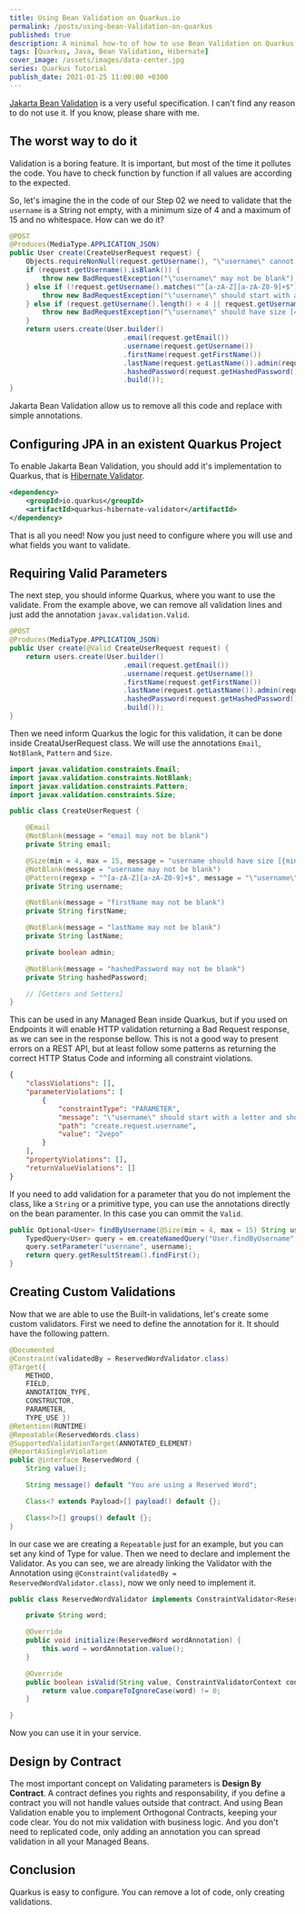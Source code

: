 ```yaml
---
title: Using Bean Validation on Quarkus.io
permalink: /posts/using-bean-Validation-on-quarkus
published: true
description: A minimal how-to of how to use Bean Validation on Quarkus.io
tags: [Quarkus, Java, Bean Validation, Hibernate]
cover_image: /assets/images/data-center.jpg
series: Quarkus Tutorial
publish_date: 2021-01-25 11:00:00 +0300
---
```


[Jakarta Bean Validation](https://beanvalidation.org/latest-draft/spec/) is a very useful specification. I can't find any reason to do not use it. If you know, please share with me.

## The worst way to do it

Validation is a boring feature. It is important, but most of the time it pollutes the code. You have to check function by function if all values are according to the expected.

So, let's imagine the in the code of our Step 02 we need to validate that the `username` is a String not empty, with a minimum size of 4 and a maximum of 15 and no whitespace. How can we do it?

```java
@POST
@Produces(MediaType.APPLICATION_JSON)
public User create(CreateUserRequest request) {
    Objects.requireNonNull(request.getUsername(), "\"username\" cannot be null!");
    if (request.getUsername().isBlank()) {
        throw new BadRequestException("\"username\" may not be blank");
    } else if (!request.getUsername().matches("^[a-zA-Z][a-zA-Z0-9]+$")) {
        throw new BadRequestException("\"username\" should start with a letter and should only accept letters and numbers");
    } else if (request.getUsername().length() < 4 || request.getUsername().length() > 15) {
        throw new BadRequestException("\"username\" should have size [4,15]");
    }
    return users.create(User.builder()
                            .email(request.getEmail())
                            .username(request.getUsername())
                            .firstName(request.getFirstName())
                            .lastName(request.getLastName()).admin(request.isAdmin())
                            .hashedPassword(request.getHashedPassword())
                            .build());
}
```

Jakarta Bean Validation allow us to remove all this code and replace with simple annotations.

## Configuring JPA in an existent Quarkus Project

To enable Jakarta Bean Validation, you should add it's implementation to Quarkus, that is [Hibernate Validator](https://hibernate.org/validator/).

```xml
<dependency>
    <groupId>io.quarkus</groupId>
    <artifactId>quarkus-hibernate-validator</artifactId>
</dependency>
```

That is all you need! Now you just need to configure where you will use and what fields you want to validate.

## Requiring Valid Parameters

The next step, you should informe Quarkus, where you want to use the validate. From the example above, we can remove all validation lines and just add the annotation `javax.validation.Valid`.

```java
@POST
@Produces(MediaType.APPLICATION_JSON)
public User create(@Valid CreateUserRequest request) {
    return users.create(User.builder()
                            .email(request.getEmail())
                            .username(request.getUsername())
                            .firstName(request.getFirstName())
                            .lastName(request.getLastName()).admin(request.isAdmin())
                            .hashedPassword(request.getHashedPassword())
                            .build());
}
```

Then we need inform Quarkus the logic for this validation, it can be done inside CreataUserRequest class. We will use the annotations `Email`, `NotBlank`, `Pattern` and `Size`.

```java
import javax.validation.constraints.Email;
import javax.validation.constraints.NotBlank;
import javax.validation.constraints.Pattern;
import javax.validation.constraints.Size;

public class CreateUserRequest {

    @Email
    @NotBlank(message = "email may not be blank")
    private String email;

    @Size(min = 4, max = 15, message = "username should have size [{min},{max}]")
    @NotBlank(message = "username may not be blank")
    @Pattern(regexp = "^[a-zA-Z][a-zA-Z0-9]+$", message = "\"username\" should start with a letter and should only accept letters and numbers")
    private String username;

    @NotBlank(message = "firstName may not be blank")
    private String firstName;

    @NotBlank(message = "lastName may not be blank")
    private String lastName;

    private boolean admin;

    @NotBlank(message = "hashedPassword may not be blank")
    private String hashedPassword;

    // [Getters and Setters]
}
```

This can be used in any Managed Bean inside Quarkus, but if you used on Endpoints it will enable HTTP validation returning a Bad Request response, as we can see in the response bellow. This is not a good way to present errors on a REST API, but at least follow some patterns as returning the correct HTTP Status Code and informing all constraint violations.

```json
{
    "classViolations": [],
    "parameterViolations": [
        {
            "constraintType": "PARAMETER",
            "message": "\"username\" should start with a letter and should only accept letters and numbers",
            "path": "create.request.username",
            "value": "2vepo"
        }
    ],
    "propertyViolations": [],
    "returnValueViolations": []
}
```

If you need to add validation for a parameter that you do not implement the class, like a `String` or a primitive type, you can use the annotations directly on the bean paramenter. In this case you can ommit the `Valid`.

```java
public Optional<User> findByUsername(@Size(min = 4, max = 15) String username) {
    TypedQuery<User> query = em.createNamedQuery("User.findByUsername", User.class);
    query.setParameter("username", username);
    return query.getResultStream().findFirst();
}
```

## Creating Custom Validations

Now that we are able to use the Built-in validations, let's create some custom validators. First we need to define the annotation for it. It should have the following pattern.

```java
@Documented
@Constraint(validatedBy = ReservedWordValidator.class)
@Target({
    METHOD,
    FIELD,
    ANNOTATION_TYPE,
    CONSTRUCTOR,
    PARAMETER,
    TYPE_USE })
@Retention(RUNTIME)
@Repeatable(ReservedWords.class)
@SupportedValidationTarget(ANNOTATED_ELEMENT)
@ReportAsSingleViolation
public @interface ReservedWord {
    String value();

    String message() default "You are using a Reserved Word";

    Class<? extends Payload>[] payload() default {};

    Class<?>[] groups() default {};
}
```

In our case we are creating a `Repeatable` just for an example, but you can set any kind of Type for value. Then we need to declare and implement the Validator. As you can see, we are already linking the Validator with the Annotation using `@Constraint(validatedBy = ReservedWordValidator.class)`, now we only need to implement it.

```java
public class ReservedWordValidator implements ConstraintValidator<ReservedWord, String> {

    private String word;

    @Override
    public void initialize(ReservedWord wordAnnotation) {
        this.word = wordAnnotation.value();
    }

    @Override
    public boolean isValid(String value, ConstraintValidatorContext context) {
        return value.compareToIgnoreCase(word) != 0;
    }

}
```

Now you can use it in your service.

## Design by Contract

The most important concept on Validating parameters is **Design By Contract**. A contract defines you rights and responsability, if you define a contract you will not handle values outside that contract. And using Bean Validation enable you to implement Orthogonal Contracts, keeping your code clear. You do not mix validation with business logic. And you don't need to replicated code, only adding an annotation you can spread validation in all your Managed Beans.

## Conclusion

Quarkus is easy to configure. You can remove a lot of code, only creating validations.